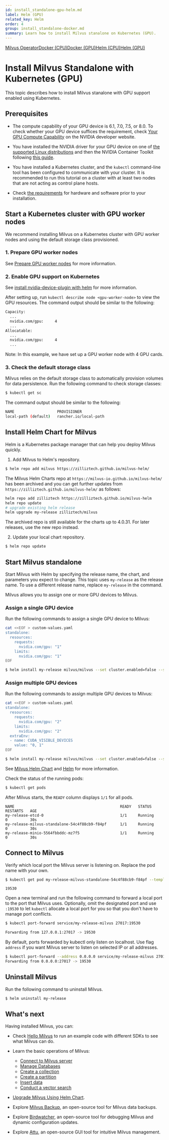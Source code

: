 ```yaml
---
id: install_standalone-gpu-helm.md
label: Helm (GPU)
related_key: Helm
order: 4
group: install_standalone-docker.md
summary: Learn how to install Milvus stanalone on Kubernetes (GPU).
---
```


<div class="tab-wrapper"><a href="install_standalone-operator.md" class=''>Milvus Operator</a><a href="install_standalone-docker.md" class=''>Docker (CPU)</a><a href="install_standalone-gpu-docker.md" class=''>Docker (GPU)</a><a href="install_standalone-helm.md" class=''>Helm (CPU)</a><a href="install_standalone-gpu-helm.md" class='active '>Helm (GPU)</a></div>

# Install Milvus Standalone with Kubernetes (GPU)

This topic describes how to install Milvus stanalone with GPU support enabled using Kubernetes.

## Prerequisites

- The compute capability of your GPU device is 6.1, 7.0, 7.5, or 8.0. To check whether your GPU device suffices the requirement, check [Your GPU Compute Capability](https://developer.nvidia.com/cuda-gpus) on the NVIDIA developer website.

- You have installed the NVIDIA driver for your GPU device on one of [the supported Linux distributions](https://docs.nvidia.com/datacenter/cloud-native/container-toolkit/latest/install-guide.html#linux-distributions) and then the NVIDIA Container Toolkit following [this guide](https://docs.nvidia.com/datacenter/cloud-native/container-toolkit/latest/install-guide.html).

- You have installed a Kubernetes cluster, and the `kubectl` command-line tool has been configured to communicate with your cluster. It is recommended to run this tutorial on a cluster with at least two nodes that are not acting as control plane hosts.

- Check [the requirements](prerequisite-helm.md) for hardware and software prior to your installation.

## Start a Kubernetes cluster with GPU worker nodes

We recommend installing Milvus on a Kubernetes cluster with GPU worker nodes and using the default storage class provisioned.

### 1. Prepare GPU worker nodes

See [Prepare GPU worker nodes](https://gitlab.com/nvidia/kubernetes/device-plugin/-/blob/main/README.md#preparing-your-gpu-nodes) for more information.

### 2. Enable GPU support on Kubernetes

See [install nvidia-device-plugin with helm](https://gitlab.com/nvidia/kubernetes/device-plugin/-/blob/main/README.md#deployment-via-helm) for more information.

After setting up, run `kubectl describe node <gpu-worker-node>` to view the GPU resources. The command output should be similar to the following:

```bash
Capacity:
  ...
  nvidia.com/gpu:     4
  ...
Allocatable:
  ...
  nvidia.com/gpu:     4
  ...
```

Note: In this example, we have set up a GPU worker node with 4 GPU cards.

### 3. Check the default storage class

Milvus relies on the default storage class to automatically provision volumes for data persistence. Run the following command to check storage classes:

```bash
$ kubectl get sc
```

The command output should be similar to the following:

```bash
NAME                   PROVISIONER                                     RECLAIMPOLICY   VOLUMEBINDINGMODE      ALLOWVOLUMEEXPANSION   AGE
local-path (default)   rancher.io/local-path                           Delete          WaitForFirstConsumer   false                  461d
```

## Install Helm Chart for Milvus

Helm is a Kubernetes package manager that can help you deploy Milvus quickly.

1. Add Milvus to Helm's repository.

```bash
$ helm repo add milvus https://zilliztech.github.io/milvus-helm/
```

<div class="alert note">

The Milvus Helm Charts repo at `https://milvus-io.github.io/milvus-helm/` has been archived and you can get further updates from `https://zilliztech.github.io/milvus-helm/` as follows:


```bash
helm repo add zilliztech https://zilliztech.github.io/milvus-helm
helm repo update
# upgrade existing helm release
helm upgrade my-release zilliztech/milvus
```

The archived repo is still available for the charts up to 4.0.31. For later releases, use the new repo instead.

</div>

2. Update your local chart repository.

```bash
$ helm repo update
```

## Start Milvus standalone

Start Milvus with Helm by specifying the release name, the chart, and parameters you expect to change. This topic uses <code>my-release</code> as the release name. To use a different release name, replace <code>my-release</code> in the command.

Milvus allows you to assign one or more GPU devices to Milvus.

### Assign a single GPU device

Run the following commands to assign a single GPU device to Milvus:

```bash
cat <<EOF > custom-values.yaml
standalone:
  resources:
    requests:
      nvidia.com/gpu: "1"
    limits:
      nvidia.com/gpu: "1"
EOF
```

```bash
$ helm install my-release milvus/milvus --set cluster.enabled=false --set etcd.replicaCount=1 --set minio.mode=standalone --set pulsar.enabled=false -f custom-values.yaml
```

### Assign multiple GPU devices

Run the following commands to assign multiple GPU devices to Milvus:

```bash
cat <<EOF > custom-values.yaml
standalone:
  resources:
    requests:
      nvidia.com/gpu: "2"
    limits:
      nvidia.com/gpu: "2"
  extraEnv:
  - name: CUDA_VISIBLE_DEVICES
    value: "0, 1"
EOF
```

```bash
$ helm install my-release milvus/milvus --set cluster.enabled=false --set etcd.replicaCount=1 --set minio.mode=standalone --set pulsar.enabled=false -f custom-values.yaml
```

<div class="alert note">
See <a href="https://artifacthub.io/packages/helm/milvus-helm/milvus">Milvus Helm Chart</a> and <a href="https://helm.sh/docs/">Helm</a> for more information.
</div>

Check the status of the running pods:

```bash
$ kubectl get pods
```

After Milvus starts, the `READY` column displays `1/1` for all pods.

```text
NAME                                               READY   STATUS      RESTARTS   AGE
my-release-etcd-0                                  1/1     Running     0          30s
my-release-milvus-standalone-54c4f88cb9-f84pf      1/1     Running     0          30s
my-release-minio-5564fbbddc-mz7f5                  1/1     Running     0          30s
```

## Connect to Milvus

Verify which local port the Milvus server is listening on. Replace the pod name with your own.

```bash
$ kubectl get pod my-release-milvus-standalone-54c4f88cb9-f84pf --template='{{(index (index .spec.containers 0).ports 0).containerPort}}{{"\n"}}'
```

```
19530
```

Open a new terminal and run the following command to forward a local port to the port that Milvus uses. Optionally, omit the designated port and use `:19530` to let `kubectl` allocate a local port for you so that you don't have to manage port conflicts.

```bash
$ kubectl port-forward service/my-release-milvus 27017:19530
```

```bash
Forwarding from 127.0.0.1:27017 -> 19530
```

By default, ports forwarded by kubectl only listen on localhost. Use flag `address` if you want Milvus server to listen on selected IP or all addresses.

```bash
$ kubectl port-forward --address 0.0.0.0 service/my-release-milvus 27017:19530
Forwarding from 0.0.0.0:27017 -> 19530
```

## Uninstall Milvus

Run the following command to uninstall Milvus.

```bash
$ helm uninstall my-release
```

## What's next

Having installed Milvus, you can:

- Check [Hello Milvus](example_code.md) to run an example code with different SDKs to see what Milvus can do.

- Learn the basic operations of Milvus:
  - [Connect to Milvus server](manage_connection.md)
  - [Manage Databases](manage_databases.md)
  - [Create a collection](create_collection.md)
  - [Create a partition](create_partition.md)
  - [Insert data](insert_data.md)
  - [Conduct a vector search](search.md)

- [Upgrade Milvus Using Helm Chart](upgrade_milvus_standalone-helm.md).
- Explore [Milvus Backup](milvus_backup_overview.md), an open-source tool for Milvus data backups.
- Explore [Birdwatcher](birdwatcher_overview.md), an open-source tool for debugging Milvus and dynamic configuration updates.
- Explore [Attu](https://milvus.io/docs/attu.md), an open-source GUI tool for intuitive Milvus management.